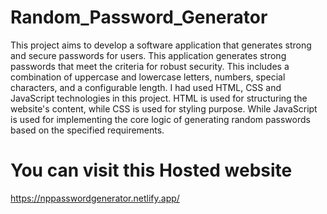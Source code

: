 # Random_Password_Generator

This project aims to develop a software application that
generates strong and secure passwords for users. This
application generates strong passwords that meet the
criteria for robust security. This includes a combination of
uppercase and lowercase letters, numbers, special
characters, and a configurable length. I had used HTML,
CSS and JavaScript technologies in this project. HTML is
used for structuring the website's content, while CSS is
used for styling purpose. While JavaScript is used for
implementing the core logic of generating random
passwords based on the specified requirements.

# You can visit this Hosted website 
https://nppasswordgenerator.netlify.app/
